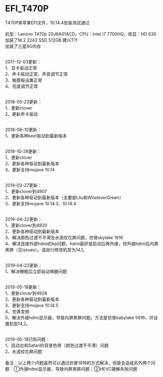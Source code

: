 # EFI_T470P
T470P黑苹果EFI文件，10.14.4安装测试通过<br/>
<br/>
机型：Lenovo T470p 20J6A01ACD，CPU：Intel i7 7700HQ，核显：HD 630<br/>
加装了M.2 2242 SSD 512GB 建兴T11<br/>
加装了三星8G内存<br/>
<br/>

2017-12-03更新：<br/>
1、显卡驱动正常<br/>
2、声卡驱动正常，声音调节正常<br/>
3、触摸板设置正常<br/>
4、亮度调节正常<br/>
<br/>

2018-05-23更新：<br/>
1、更新clover<br/>
2、更新声卡驱动<br/>
<br/>

2018-06-10更新：<br/>
1、更新各种kext驱动到最新版本<br/>
<br/>

2018-10-28更新：<br/>
1、更新clover<br/>
2、更新各种驱动到最新版本<br/>
3、更新支持mojave 10.14<br/>
<br/>


2019-03-27更新：<br/>
1、更新clover到4907<br/>
2、更新各种驱动到最新版本（主要是Lilu和WhateverGreen）<br/>
3、更新支持mojave 10.14.3、10.14.4<br/>
<br/>

2019-04-22更新：<br/>
1、更新clover到4920<br/>
2、更新各种驱动到最新版本<br/>
3、解决颜色过渡不平滑及水波纹花屏问题，仿冒skylake 1916<br/>
4、解决连接外部hdmi的kp问题，hdmi最好是启动后再外接，但外接hdmi后内屏黑屏（见issues）。请自行修改机型为14,1。<br/>
<br/>

2019-04-23更新：<br/>
1、解决睡眠后立即自动唤醒问题<br/>
<br/>

2019-05-18更新：<br/>
1、更新clover到4928<br/>
2、更新各种驱动到最新版本<br/>
3、更新支持mojave 10.14.5<br/>
4、完善变频<br/>
5、解决外接hdmi显示器，导致内屏黑屏问题。方法是仿冒kabylake 5916，并设置机型14,2。<br/>
<br/>

2019-05-18已知问题：<br/>
1、启动台和Safari的背景色带（颜色过渡不平滑）问题<br/>
2、水波纹花屏问题<br/>
<br/>
备注：以上两个问题虽然可以通过仿冒1916的方式解决，但是会造成另外两个问题：①外接hdmi显示器，导致内屏黑屏问题；②HEVC硬解失败问题<br/>
<br/>

